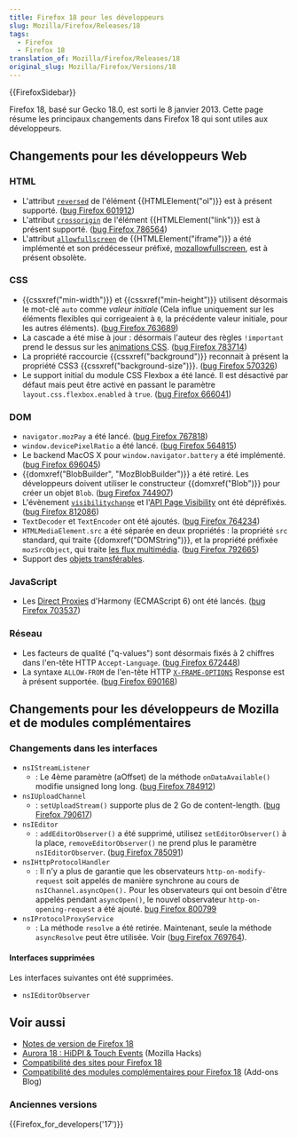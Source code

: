 ```yaml
---
title: Firefox 18 pour les développeurs
slug: Mozilla/Firefox/Releases/18
tags:
  - Firefox
  - Firefox 18
translation_of: Mozilla/Firefox/Releases/18
original_slug: Mozilla/Firefox/Versions/18
---
```


{{FirefoxSidebar}}

Firefox 18, basé sur Gecko 18.0, est sorti le 8 janvier 2013. Cette page résume les principaux changements dans Firefox 18 qui sont utiles aux développeurs.

## Changements pour les développeurs Web

### HTML

- L'attribut [`reversed`](/fr/docs/Web/HTML/Element/ol#reversed) de l'élément {{HTMLElement("ol")}} est à présent supporté. ([bug Firefox 601912](https://bugzil.la/601912))
- L'attribut [`crossorigin`](/fr/docs/Web/HTML/Element/link#crossorigin) de l'élément {{HTMLElement("link")}} est à présent supporté. ([bug Firefox 786564](https://bugzil.la/786564))
- L'attribut [`allowfullscreen`](/fr/docs/Web/HTML/Element/iframe#allowfullscreen) de {{HTMLElement("iframe")}} a été implémenté et son prédécesseur préfixé, [mozallowfullscreen](/fr/docs/Web/HTML/Element/iframe#mozallowfullscreen), est à présent obsolète.

### CSS

- {{cssxref("min-width")}} et {{cssxref("min-height")}} utilisent désormais le mot-clé `auto` comme _valeur initiale_ (Cela influe uniquement sur les éléments flexibles qui corrigeaient à `0`, la précédente valeur initiale, pour les autres éléments). ([bug Firefox 763689](https://bugzil.la/763689))
- La cascade a été mise à jour : désormais l'auteur des règles `!important` prend le dessus sur les [animations CSS](/fr/docs/CSS/Animations_CSS). ([bug Firefox 783714](https://bugzil.la/783714))
- La propriété raccourcie {{cssxref("background")}} reconnait à présent la propriété CSS3 {{cssxref("background-size")}}. ([bug Firefox 570326](https://bugzil.la/570326))
- Le support initial du module CSS Flexbox a été lancé. Il est désactivé par défaut mais peut être activé en passant le paramètre `layout.css.flexbox.enabled` à `true`. ([bug Firefox 666041](https://bugzil.la/666041))

### DOM

- `navigator.mozPay` a été lancé. ([bug Firefox 767818](https://bugzil.la/767818))
- `window.devicePixelRatio` a été lancé. ([bug Firefox 564815](https://bugzil.la/564815))
- Le backend MacOS X pour `window.navigator.battery` a été implémenté. ([bug Firefox 696045](https://bugzil.la/696045))
- {{domxref("BlobBuilder", "MozBlobBuilder")}} a été retiré. Les développeurs doivent utiliser le constructeur {{domxref("Blob")}} pour créer un objet `Blob`. ([bug Firefox 744907](https://bugzil.la/744907))
- L'évènement [`visibilitychange`](/fr/docs/Web/API/Document/visibilitychange_event) et l'[API Page Visibility](/fr/docs/DOM/Using_the_Page_Visibility_API) ont été dépréfixés. ([bug Firefox 812086](https://bugzil.la/812086))
- `TextDecoder` et `TextEncoder` ont été ajoutés. ([bug Firefox 764234](https://bugzil.la/764234))
- `HTMLMediaElement.src` a été séparée en deux propriétés : la propriété `src` standard, qui traite {{domxref("DOMString")}}, et la propriété préfixée `mozSrcObject`, qui traite [les flux multimédia](/fr/docs/WebRTC/MediaStream_API). ([bug Firefox 792665](https://bugzil.la/792665))
- Support des [objets transférables](/fr/docs/DOM/Using_web_workers#Passing_data_by_transferring_.C2.A0ownership_%28transferable_objects%29).

### JavaScript

- Les [Direct Proxies](/fr/docs/JavaScript/Reference/Global_Objects/Proxy) d'Harmony (ECMAScript 6) ont été lancés. ([bug Firefox 703537](https://bugzil.la/703537))

### Réseau

- Les facteurs de qualité ("q-values") sont désormais fixés à 2 chiffres dans l'en-tête HTTP `Accept-Language`. ([bug Firefox 672448](https://bugzil.la/672448))
- La syntaxe `ALLOW-FROM` de l'en-tête HTTP [`X-FRAME-OPTIONS`](/fr/docs/HTTP/X-Frame-Options) Response est à présent supportée. ([bug Firefox 690168](https://bugzil.la/690168))

## Changements pour les développeurs de Mozilla et de modules complémentaires

### Changements dans les interfaces

- `nsIStreamListener`
  - : Le 4ème paramètre (aOffset) de la méthode `onDataAvailable()` modifie unsigned long long. ([bug Firefox 784912](https://bugzil.la/784912))
- `nsIUploadChannel`
  - : `setUploadStream()` supporte plus de 2 Go de content-length. ([bug Firefox 790617](https://bugzil.la/790617))
- `nsIEditor`
  - : `addEditorObserver()` a été supprimé, utilisez `setEditorObserver()` à la place, `removeEditorObserver()` ne prend plus le paramètre `nsIEditorObserver`. ([bug Firefox 785091](https://bugzil.la/785091))
- `nsIHttpProtocolHandler`
  - : Il n'y a plus de garantie que les observateurs `http-on-modify-request` soit appelés de manière synchrone au cours de `nsIChannel.asyncOpen().` Pour les observateurs qui ont besoin d'être appelés pendant `asyncOpen()`, le nouvel observateur `http-on-opening-request` a été ajouté. [bug Firefox 800799](https://bugzil.la/800799)
- `nsIProtocolProxyService`
  - : La méthode `resolve` a été retirée. Maintenant, seule la méthode `asyncResolve` peut être utilisée. Voir ([bug Firefox 769764](https://bugzil.la/769764)).

#### Interfaces supprimées

Les interfaces suivantes ont été supprimées.

- `nsIEditorObserver`

## Voir aussi

- [Notes de version de Firefox 18](http://www.mozilla.org/en-US/firefox/18.0/releasenotes/)
- [Aurora 18 : HiDPI & Touch Events](https://hacks.mozilla.org/2012/10/aurora-18-hidpi-touch-events/) (Mozilla Hacks)
- [Compatibilité des sites pour Firefox 18](/fr/docs/Site_Compatibility_for_Firefox_18)
- [Compatibilité des modules complémentaires pour Firefox 18](https://blog.mozilla.org/addons/2012/12/28/compatibility-for-firefox-18/) (Add-ons Blog)

### Anciennes versions

{{Firefox_for_developers('17')}}
